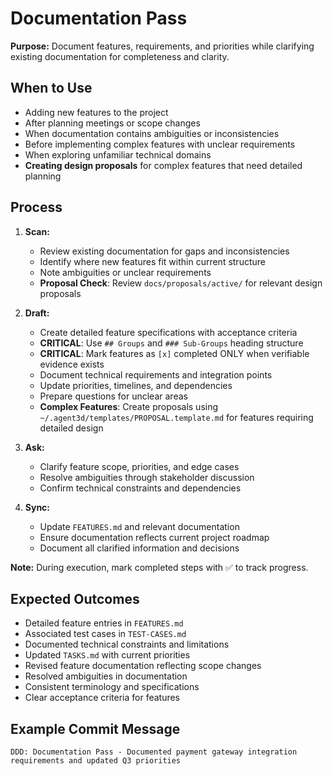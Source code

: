 # Documentation Pass

**Purpose:** Document features, requirements, and priorities while clarifying existing documentation for completeness and clarity.

## When to Use
- Adding new features to the project
- After planning meetings or scope changes
- When documentation contains ambiguities or inconsistencies
- Before implementing complex features with unclear requirements
- When exploring unfamiliar technical domains
- **Creating design proposals** for complex features that need detailed planning

## Process
1. **Scan:**
   - Review existing documentation for gaps and inconsistencies
   - Identify where new features fit within current structure
   - Note ambiguities or unclear requirements
   - **Proposal Check**: Review `docs/proposals/active/` for relevant design proposals

2. **Draft:**
   - Create detailed feature specifications with acceptance criteria
   - **CRITICAL**: Use `## Groups` and `### Sub-Groups` heading structure
   - **CRITICAL**: Mark features as `[x]` completed ONLY when verifiable evidence exists
   - Document technical requirements and integration points
   - Update priorities, timelines, and dependencies
   - Prepare questions for unclear areas
   - **Complex Features**: Create proposals using `~/.agent3d/templates/PROPOSAL.template.md` for features requiring detailed design

3. **Ask:**
   - Clarify feature scope, priorities, and edge cases
   - Resolve ambiguities through stakeholder discussion
   - Confirm technical constraints and dependencies

4. **Sync:**
   - Update `FEATURES.md` and relevant documentation
   - Ensure documentation reflects current project roadmap
   - Document all clarified information and decisions

**Note:** During execution, mark completed steps with ✅ to track progress.

## Expected Outcomes
- Detailed feature entries in `FEATURES.md`
- Associated test cases in `TEST-CASES.md`
- Documented technical constraints and limitations
- Updated `TASKS.md` with current priorities
- Revised feature documentation reflecting scope changes
- Resolved ambiguities in documentation
- Consistent terminology and specifications
- Clear acceptance criteria for features

## Example Commit Message
`DDD: Documentation Pass - Documented payment gateway integration requirements and updated Q3 priorities`
